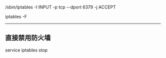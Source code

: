 /sbin/iptables -I INPUT -p tcp --dport 6379 -j ACCEPT

iptables -F

----

## 直接禁用防火墙
service iptables stop
